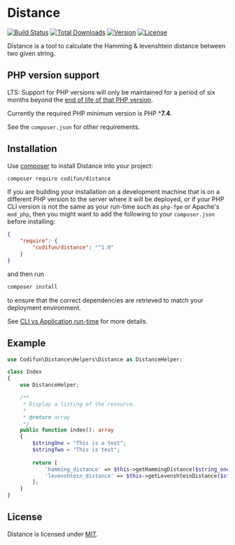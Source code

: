 # Distance
[![Build Status](https://github.com/PHPOffice/PhpSpreadsheet/workflows/main/badge.svg)](https://github.com/pnodeskuser/codifun-distance/actions)
[![Total Downloads](https://img.shields.io/badge/downloads-0-blue)](https://packagist.org/packages/codifun/distance/stats)
[![Version](https://img.shields.io/badge/version-v1.0.0-blue)](https://packagist.org/packages/codifun/distance#v1.0.4)
[![License](https://img.shields.io/github/license/PHPOffice/PhpSpreadsheet)](https://packagist.org/packages/codifun/distance)

Distance is a tool to calculate the Hamming &amp; levenshtein distance between two given string.

## PHP version support
LTS: Support for PHP versions will only be maintained for a period of six months beyond the
[end of life of that PHP version](https://www.php.net/eol.php).

Currently the required PHP minimum version is PHP __^7.4__.

See the `composer.json` for other requirements.

## Installation

Use [composer](https://getcomposer.org) to install Distance into your project:

```sh
composer require codifun/distance
```

If you are building your installation on a development machine that is on a different PHP version to the server where it will be deployed, or if your PHP CLI version is not the same as your run-time such as `php-fpm` or Apache's `mod_php`, then you might want to add the following to your `composer.json` before installing:
```json lines
{
    "require": {
        "codifun/distance": "^1.0"
    }
}
```
and then run
```sh
composer install
```
to ensure that the correct dependencies are retrieved to match your deployment environment.

See [CLI vs Application run-time](https://php.watch/articles/composer-platform-check) for more details.

## Example
```php
use Codifun\Distance\Helpers\Distance as DistanceHelper;

class Index
{
    use DistanceHelper;

    /**
     * Display a listing of the resource.
     * 
     * @return array
     */
    public function index(): array
    {
        $stringOne = "This is a test";
        $stringTwo = "This is test";
        
        return [
            'hamming_distance' => $this->getHammingDistance($string_one, $string_two),
            'levenshtein_distance' => $this->getLevenshteinDistance($string_one, $string_two)
        ];
    }
}
```

## License

Distance is licensed under [MIT](https://github.com/pnodeskuser/codifun-distance/blob/main/LICENSE).
